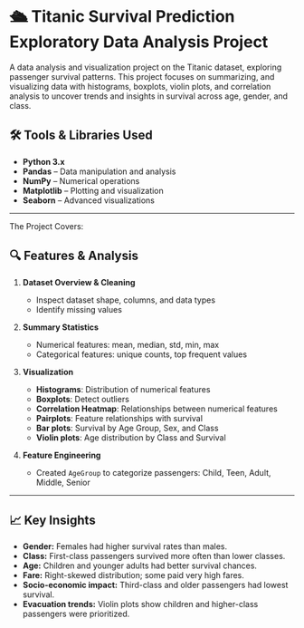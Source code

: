 # 🛳 Titanic Survival Prediction Exploratory Data Analysis Project
A data analysis and visualization project on the Titanic dataset, exploring passenger survival patterns. This project focuses on summarizing, 
and visualizing data with histograms, boxplots, violin plots, and correlation analysis to uncover trends and insights in survival across age, gender, and class.

## 🛠 Tools & Libraries Used

- **Python 3.x**  
- **Pandas** – Data manipulation and analysis  
- **NumPy** – Numerical operations  
- **Matplotlib** – Plotting and visualization  
- **Seaborn** – Advanced visualizations  

---
The Project Covers:
## 🔍 Features & Analysis

1. **Dataset Overview & Cleaning**  
   - Inspect dataset shape, columns, and data types  
   - Identify missing values  

2. **Summary Statistics**  
   - Numerical features: mean, median, std, min, max  
   - Categorical features: unique counts, top frequent values  

3. **Visualization**  
   - **Histograms**: Distribution of numerical features  
   - **Boxplots**: Detect outliers  
   - **Correlation Heatmap**: Relationships between numerical features  
   - **Pairplots**: Feature relationships with survival  
   - **Bar plots**: Survival by Age Group, Sex, and Class  
   - **Violin plots**: Age distribution by Class and Survival  

4. **Feature Engineering**  
   - Created `AgeGroup` to categorize passengers: Child, Teen, Adult, Middle, Senior  

---

## 📈 Key Insights

- **Gender:** Females had higher survival rates than males.  
- **Class:** First-class passengers survived more often than lower classes.  
- **Age:** Children and younger adults had better survival chances.  
- **Fare:** Right-skewed distribution; some paid very high fares.  
- **Socio-economic impact:** Third-class and older passengers had lowest survival.  
- **Evacuation trends:** Violin plots show children and higher-class passengers were prioritized.  


